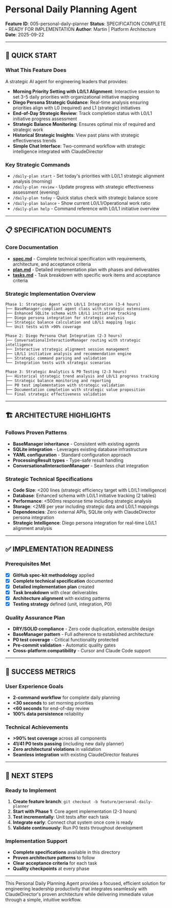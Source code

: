 # Personal Daily Planning Agent

**Feature ID**: 005-personal-daily-planner
**Status**: SPECIFICATION COMPLETE - READY FOR IMPLEMENTATION
**Author**: Martin | Platform Architecture
**Date**: 2025-09-22

---

## 🎯 **QUICK START**

### **What This Feature Does**
A strategic AI agent for engineering leaders that provides:
- **Morning Priority Setting with L0/L1 Alignment**: Interactive session to set 3-5 daily priorities with organizational initiative mapping
- **Diego Persona Strategic Guidance**: Real-time analysis ensuring priorities align with L0 (required) and L1 (strategic) initiatives
- **End-of-Day Strategic Review**: Track completion status with L0/L1 initiative progress assessment
- **Strategic Balance Monitoring**: Ensures optimal mix of required and strategic work
- **Historical Strategic Insights**: View past plans with strategic effectiveness trends
- **Simple Chat Interface**: Two-command workflow with strategic intelligence integrated with ClaudeDirector

### **Key Strategic Commands**
- `/daily-plan start` - Set today's priorities with L0/L1 strategic alignment analysis (morning)
- `/daily-plan review` - Update progress with strategic effectiveness assessment (evening)
- `/daily-plan today` - Quick status check with strategic balance score
- `/daily-plan balance` - Show current L0/L1/Operational work ratio
- `/daily-plan help` - Command reference with L0/L1 initiative overview

---

## 📋 **SPECIFICATION DOCUMENTS**

### **Core Documentation**
- **[spec.md](spec.md)** - Complete technical specification with requirements, architecture, and acceptance criteria
- **[plan.md](plan.md)** - Detailed implementation plan with phases and deliverables
- **[tasks.md](tasks.md)** - Task breakdown with specific work items and acceptance criteria

### **Strategic Implementation Overview**
```
Phase 1: Strategic Agent with L0/L1 Integration (3-4 hours)
├── BaseManager-compliant agent class with strategic extensions
├── Enhanced SQLite schema with L0/L1 initiative tracking
├── Diego persona integration for strategic analysis
├── Strategic balance calculation and L0/L1 mapping logic
└── Unit tests with >90% coverage

Phase 2: Diego Persona Chat Integration (2-3 hours)
├── ConversationalInteractionManager routing with strategic intelligence
├── Interactive strategic alignment session management
├── L0/L1 initiative analysis and recommendation engine
├── Strategic command parsing and validation
└── Integration tests with strategic scenarios

Phase 3: Strategic Analytics & P0 Testing (2-3 hours)
├── Historical strategic trend analysis and L0/L1 progress tracking
├── Strategic balance monitoring and reporting
├── P0 test implementation with strategic validation
├── Documentation completion with strategic value proposition
└── Final strategic effectiveness validation
```

---

## 🏗️ **ARCHITECTURE HIGHLIGHTS**

### **Follows Proven Patterns**
- **BaseManager inheritance** - Consistent with existing agents
- **SQLite integration** - Leverages existing database infrastructure
- **YAML configuration** - Standard configuration approach
- **ProcessingResult types** - Type-safe result handling
- **ConversationalInteractionManager** - Seamless chat integration

### **Strategic Technical Specifications**
- **Code Size**: <200 lines (strategic efficiency target with L0/L1 intelligence)
- **Database**: Enhanced schema with L0/L1 initiative tracking (2 tables)
- **Performance**: <500ms response time including strategic analysis
- **Storage**: <2MB per year including strategic data and L0/L1 mappings
- **Dependencies**: Zero external APIs, SQLite only with ClaudeDirector persona integration
- **Strategic Intelligence**: Diego persona integration for real-time L0/L1 alignment analysis

---

## ✅ **IMPLEMENTATION READINESS**

### **Prerequisites Met**
- [x] **GitHub spec-kit methodology** applied
- [x] **Complete technical specification** documented
- [x] **Detailed implementation plan** created
- [x] **Task breakdown** with clear deliverables
- [x] **Architecture alignment** with existing patterns
- [x] **Testing strategy** defined (unit, integration, P0)

### **Quality Assurance Plan**
- **DRY/SOLID compliance** - Zero code duplication, extensible design
- **BaseManager pattern** - Full adherence to established architecture
- **P0 test coverage** - Critical functionality protected
- **Pre-commit validation** - Automatic quality gates
- **Cross-platform compatibility** - Cursor and Claude Code support

---

## 🎯 **SUCCESS METRICS**

### **User Experience Goals**
- **2-command workflow** for complete daily planning
- **<30 seconds** to set morning priorities
- **<60 seconds** for end-of-day review
- **100% data persistence** reliability

### **Technical Achievements**
- **>90% test coverage** across all components
- **41/41 P0 tests passing** (including new daily planner)
- **Zero architectural violations** in validation
- **Seamless integration** with existing ClaudeDirector features

---

## 🚀 **NEXT STEPS**

### **Ready to Implement**
1. **Create feature branch**: `git checkout -b feature/personal-daily-planner`
2. **Start with Phase 1**: Core agent implementation (2-3 hours)
3. **Test incrementally**: Unit tests after each task
4. **Integrate early**: Connect chat system once core is ready
5. **Validate continuously**: Run P0 tests throughout development

### **Implementation Support**
- **Complete specifications** available in this directory
- **Proven architecture patterns** to follow
- **Clear acceptance criteria** for each task
- **Quality checkpoints** at every phase

---

This Personal Daily Planning Agent provides a focused, efficient solution for engineering leadership productivity that integrates seamlessly with ClaudeDirector's proven architecture while delivering immediate value through a simple, intuitive workflow.
